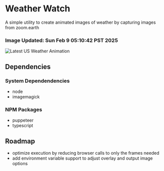 # Weather Watch

A simple utility to create animated images of weather by capturing images from zoom.earth

### Image Updated: Sun Feb  9 05:10:42 PST 2025

![Latest US Weather Animation](animations/2025-02-09.webp)

## Dependencies
### System Dependendencies
* node
* imagemagick
### NPM Packages
* puppeteer
* typescript

## Roadmap
* optimize execution by reducing browser calls to only the frames needed
* add environment variable support to adjust overlay and output image options
